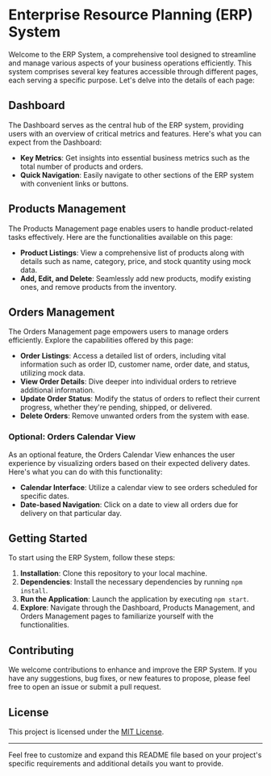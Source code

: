 # Enterprise Resource Planning (ERP) System

Welcome to the ERP System, a comprehensive tool designed to streamline and manage various aspects of your business operations efficiently. This system comprises several key features accessible through different pages, each serving a specific purpose. Let's delve into the details of each page:

## Dashboard

The Dashboard serves as the central hub of the ERP system, providing users with an overview of critical metrics and features. Here's what you can expect from the Dashboard:

- **Key Metrics**: Get insights into essential business metrics such as the total number of products and orders.
- **Quick Navigation**: Easily navigate to other sections of the ERP system with convenient links or buttons.

## Products Management

The Products Management page enables users to handle product-related tasks effectively. Here are the functionalities available on this page:

- **Product Listings**: View a comprehensive list of products along with details such as name, category, price, and stock quantity using mock data.
- **Add, Edit, and Delete**: Seamlessly add new products, modify existing ones, and remove products from the inventory.

## Orders Management

The Orders Management page empowers users to manage orders efficiently. Explore the capabilities offered by this page:

- **Order Listings**: Access a detailed list of orders, including vital information such as order ID, customer name, order date, and status, utilizing mock data.
- **View Order Details**: Dive deeper into individual orders to retrieve additional information.
- **Update Order Status**: Modify the status of orders to reflect their current progress, whether they're pending, shipped, or delivered.
- **Delete Orders**: Remove unwanted orders from the system with ease.

### Optional: Orders Calendar View

As an optional feature, the Orders Calendar View enhances the user experience by visualizing orders based on their expected delivery dates. Here's what you can do with this functionality:

- **Calendar Interface**: Utilize a calendar view to see orders scheduled for specific dates.
- **Date-based Navigation**: Click on a date to view all orders due for delivery on that particular day.

## Getting Started

To start using the ERP System, follow these steps:

1. **Installation**: Clone this repository to your local machine.
2. **Dependencies**: Install the necessary dependencies by running `npm install`.
3. **Run the Application**: Launch the application by executing `npm start`.
4. **Explore**: Navigate through the Dashboard, Products Management, and Orders Management pages to familiarize yourself with the functionalities.

## Contributing

We welcome contributions to enhance and improve the ERP System. If you have any suggestions, bug fixes, or new features to propose, please feel free to open an issue or submit a pull request.

## License

This project is licensed under the [MIT License](LICENSE).

---

Feel free to customize and expand this README file based on your project's specific requirements and additional details you want to provide.
